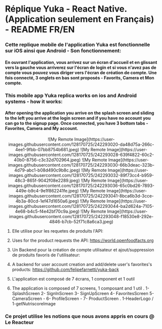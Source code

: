 # Réplique Yuka - React Native. (Application seulement en Français) - README FR/EN

### Cette replique mobile de l'application Yuka est fonctionnelle sur iOS ainsi que Android - Son fonctionnement:
#### En ouvrant l'application, vous arrivez sur un écran d'accueil et en glissant vers la gauche vous arriverez sur l'écran de login et si vous n'avez pas de compte vous pouvez vous diriger vers l'écran de création de compte. Une fois connecté, 3 onglets en bas sont proposés - Favorits, Camera et Mon compte.

### This mobile app Yuka replica works on ios and Android systems - how it works:
#### After opening the application you arrive on the splash screen and sliding to the left you arrive at the login screen and if you have no account you can go to the signup page. Once connected, you have 3 bottom tabs - Favorites, Camera and My account.




<p align="center">![My Remote Image](https://user-images.githubusercontent.com/128170725/242293020-da48d75a-266c-4ee1-9fbb-07bb8754b681.jpeg)
![My Remote Image](https://user-images.githubusercontent.com/128170725/242293028-639f4822-60c2-40b0-8756-c3c32d702964.jpeg)
![My Remote Image](https://user-images.githubusercontent.com/128170725/242293030-66b3deac-323b-4d79-abc1-b08d490c9b8c.jpeg)
![My Remote Image](https://user-images.githubusercontent.com/128170725/242293032-89f73cc4-b959-48c3-865f-9042f08e2289.jpeg)
![My Remote Image](https://user-images.githubusercontent.com/128170725/242293036-65c0bd26-7893-449e-b9c4-9e1f862241fe.jpeg)
![My Remote Image](https://user-images.githubusercontent.com/128170725/242293041-8bca6b3d-3cce-4b3a-80cd-1ef47d1650a6.jpeg)
![My Remote Image](https://user-images.githubusercontent.com/128170725/242293044-ba2d624a-7105-4e68-b4c5-f4e42bf70c9a.jpeg)
![My Remote Image](https://user-images.githubusercontent.com/128170725/242293048-f18530e8-292e-4846-b7cb-52f71c8a6ca3.jpeg)




1. Elle utilise pour les requetes de produits l'API:
1. Uses for the product requests the API:
https://world.openfoodfacts.org

2. Un Backend pour la création de compte utilisateur et ajout/suppression de produits favoris de l'utilisateur: 
2. A backend for user account creation and add/delete user's favorites's products:
https://github.com/felipefarnetti/yuka-back

3. L'application est composé de 7 écrans, 1 component et 1 outil
3. The application is composed of 7 screens, 1 composant and 1 util
  . 1- SplashScreen 2- SignInScreen 3- SignUpScreen 4- FavoritesScreen 5- CameraScreen - 6- ProfileScreen - 7- ProductScreen
  . 1-HeaderLogo / 1-getNutriscoreImage
  


















### Ce projet utilise les notions que nous avons appris en cours @ Le Reacteur
